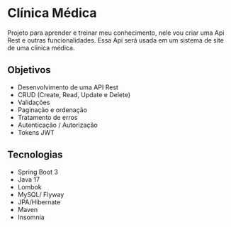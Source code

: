 # Clínica Médica

Projeto para aprender e treinar meu conhecimento, nele vou criar uma Api Rest e outras funcionalidades. Essa Api será usada em um sistema de site de uma clinica médica.

## Objetivos

- Desenvolvimento de uma API Rest
- CRUD (Create, Read, Update e Delete)
- Validações
- Paginação e ordenação
- Tratamento de erros
- Autenticação / Autorização
- Tokens JWT


## Tecnologias

- Spring Boot 3
- Java 17
- Lombok
- MySQL/ Flyway
- JPA/Hibernate
- Maven
- Insomnia
